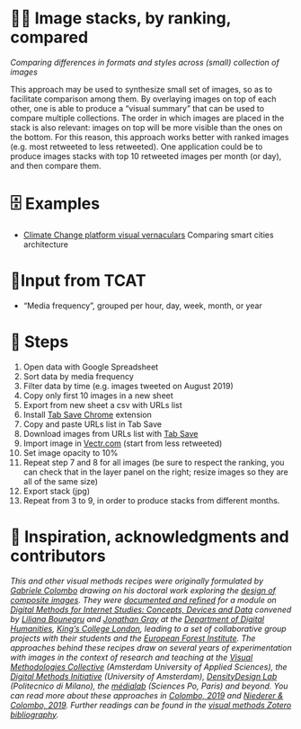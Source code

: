 # 🌅🥞 Image stacks, by ranking, compared

*Comparing differences in formats and styles across (small) collection of images*

This approach may be used to synthesize small set of images, so as to facilitate comparison among them. By overlaying images on top of each other, one is able to produce a “visual summary” that can be used to compare multiple collections. The order in which images are placed in the stack is also relevant: images on top will be more visible than the ones on the bottom. For this reason, this approach works better with ranked images (e.g. most retweeted to less retweeted). One application could be to produce images stacks with top 10 retweeted images per month (or day), and then compare them.

# 🗄️ Examples
- [Climate Change platform visual vernaculars](https://wiki.digitalmethods.net/Dmi/MakingClimateVisible#INTRODUCTION)
Comparing smart cities architecture

# 🧱Input from TCAT
- “Media frequency”, grouped per hour, day, week, month, or year

# 📃 Steps

1. Open data with Google Spreadsheet
2. Sort data by media frequency
3. Filter data by time (e.g. images tweeted on August 2019)
4. Copy only first 10 images in a new sheet
5. Export from new sheet a csv with URLs list
6. Install [Tab Save Chrome](https://chrome.google.com/webstore/detail/tab-save/lkngoeaeclaebmpkgapchgjdbaekacki) extension
7. Copy and paste URLs list in Tab Save
8. Download images from URLs list with [Tab Save](https://chrome.google.com/webstore/detail/tab-save/lkngoeaeclaebmpkgapchgjdbaekacki)
9. Import image in [Vectr.com](https://vectr.com/) (start from less retweeted)
10. Set image opacity to 10%
11. Repeat step 7 and 8 for all images (be sure to respect the ranking, you can check that in the layer panel on the right; resize images so they are all of the same size)
12. Export stack (jpg)
13. Repeat from 3 to 9, in order to produce stacks from different months.

# 🐙 Inspiration, acknowledgments and contributors

*This and other visual methods recipes were originally formulated by [Gabriele Colombo](https://densitydesign.org/person/gabriele-colombo/) drawing on his doctoral work exploring the [design of composite images](https://www.politesi.polimi.it/handle/10589/141266). They were [documented and refined](https://twitter.com/jwyg/status/1192814377671561218) for a module on [Digital Methods for Internet Studies: Concepts, Devices and Data](https://www.kcl.ac.uk/artshums/depts/ddh/modules/level7/7aavdm28) convened by [Liliana Bounegru](https://lilianabounegru.org/) and [Jonathan Gray](http://jonathangray.org/) at the [Department of Digital Humanities](https://www.kcl.ac.uk/ddh), [King’s College London](http://kcl.ac.uk/), leading to a set of collaborative group projects with their students and the [European Forest Institute](https://www.efi.int/). The approaches behind these recipes draw on several years of experimentation with images in the context of research and teaching at the [Visual Methodologies Collective](https://visualmethodologies.org/) (Amsterdam University of Applied Sciences), the [Digital Methods Initiative](http://digitalmethods.net/) (University of Amsterdam), [DensityDesign Lab](https://densitydesign.org/) (Politecnico di Milano), the [médialab](https://medialab.sciencespo.fr/) (Sciences Po, Paris) and beyond. You can read more about these approaches in [Colombo, 2019](https://re.public.polimi.it/retrieve/handle/11311/1075861/340493/phd2019_Rampino_Mariani_Colombo.pdf) and [Niederer & Colombo, 2019](http://ojs.uc.cl/index.php/Disena/article/view/151). Further readings can be found in the [visual methods Zotero bibliography](https://www.zotero.org/groups/visual_methods).*
